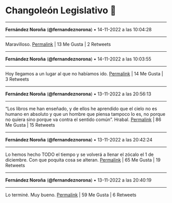 # Changoleón Legislativo 🙈
*****
**Fernández Noroña** (**@fernandeznorona**) • 14-11-2022 a las 10:04:28
*****
Maravilloso.
[Permalink](https://twitter.com/fernandeznorona/status/1592216910883684352) | 13 Me Gusta | 2 Retweets
*****
**Fernández Noroña** (**@fernandeznorona**) • 14-11-2022 a las 10:03:55
*****
Hoy llegamos a un lugar al que no habíamos ido.
[Permalink](https://twitter.com/fernandeznorona/status/1592216775684345856) | 14 Me Gusta | 3 Retweets
*****
**Fernández Noroña** (**@fernandeznorona**) • 13-11-2022 a las 20:56:13
*****
“Los libros me han enseñado, y de ellos he aprendido que el cielo no es humano en absoluto y que un hombre que piensa tampoco lo es, no porque no quiera sino porque va contra el sentido común”. Hrabal.
[Permalink](https://twitter.com/fernandeznorona/status/1592018544526753792) | 86 Me Gusta | 15 Retweets
*****
**Fernández Noroña** (**@fernandeznorona**) • 13-11-2022 a las 20:42:24
*****
Lo hemos hecho TODO el tiempo y se volverá a llenar el zócalo el 1 de diciembre. Con que poquita cosa se alteran.
[Permalink](https://twitter.com/fernandeznorona/status/1592015063652904960) | 65 Me Gusta | 19 Retweets
*****
**Fernández Noroña** (**@fernandeznorona**) • 13-11-2022 a las 20:40:19
*****
Lo terminé. Muy bueno.
[Permalink](https://twitter.com/fernandeznorona/status/1592014539578658816) | 59 Me Gusta | 6 Retweets